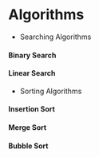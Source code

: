 # Algorithms

* Searching Algorithms
#### Binary Search
#### Linear Search

* Sorting Algorithms
#### Insertion Sort
#### Merge Sort
#### Bubble Sort
